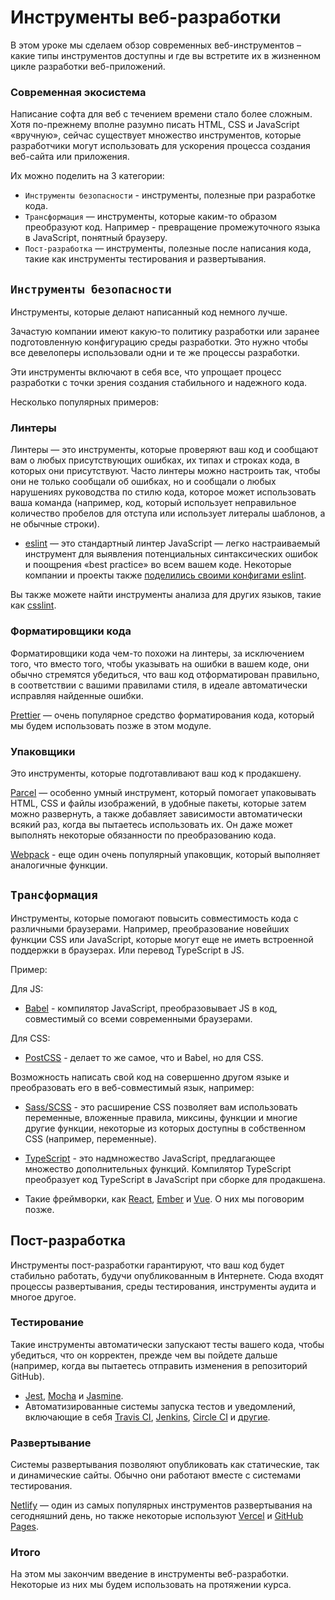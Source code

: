 # Инструменты веб-разработки

В этом уроке мы сделаем обзор современных веб-инструментов – какие типы инструментов доступны и где вы встретите их в жизненном цикле разработки веб-приложений.

### Современная экосистема

Написание софта для веб с течением времени стало более сложным. Хотя по-прежнему вполне разумно писать HTML, CSS и JavaScript «вручную», сейчас существует множество инструментов, которые разработчики могут использовать для ускорения процесса создания веб-сайта или приложения.

Их можно поделить на 3 категории:

- `Инструменты безопасности` - инструменты, полезные при разработке кода.
- `Трансформация` — инструменты, которые каким-то образом преобразуют код. Например - превращение промежуточного языка в JavaScript, понятный браузеру.
- `Пост-разработка` — инструменты, полезные после написания кода, такие как инструменты тестирования и развертывания.

## `Инструменты безопасности`

Инструменты, которые делают написанный код немного лучше.

Зачастую компании имеют какую-то политику разработки или заранее подготовленную конфигурацию среды разработки.
Это нужно чтобы все девелоперы использовали одни и те же процессы разработки.

Эти инструменты включают в себя все, что упрощает процесс разработки с точки зрения создания стабильного и надежного кода.

Несколько популярных примеров:

### Линтеры

Линтеры — это инструменты, которые проверяют ваш код и сообщают вам о любых присутствующих ошибках, их типах и строках кода, в которых они присутствуют. Часто линтеры можно настроить так, чтобы они не только сообщали об ошибках, но и сообщали о любых нарушениях руководства по стилю кода, которое может использовать ваша команда (например, код, который использует неправильное количество пробелов для отступа или использует литералы шаблонов, а не обычные строки).

- [eslint](https://eslint.org/) — это стандартный линтер JavaScript — легко настраиваемый инструмент для выявления потенциальных синтаксических ошибок и поощрения «best practice» во всем вашем коде. Некоторые компании и проекты также [поделились своими конфигами eslint](https://www.npmjs.com/search?q=keywords:eslintconfig).

Вы также можете найти инструменты анализа для других языков, такие как [csslint](http://csslint.net/).

### Форматировщики кода

Форматировщики кода чем-то похожи на линтеры, за исключением того, что вместо того, чтобы указывать на ошибки в вашем коде, они обычно стремятся убедиться, что ваш код отформатирован правильно, в соответствии с вашими правилами стиля, в идеале автоматически исправляя найденные ошибки.

[Prettier](https://prettier.io) — очень популярное средство форматирования кода, который мы будем использовать позже в этом модуле.

### Упаковщики

Это инструменты, которые подготавливают ваш код к продакшену.

[Parcel](https://ru.parceljs.org) — особенно умный инструмент, который помогает упаковывать HTML, CSS и файлы изображений, в удобные пакеты, которые затем можно развернуть, а также добавляет зависимости автоматически всякий раз, когда вы пытаетесь использовать их. Он даже может выполнять некоторые обязанности по преобразованию кода.

[Webpack](https://webpack.js.org/) - еще один очень популярный упаковщик, который выполняет аналогичные функции.

## `Трансформация`

Инструменты, которые помогают повысить совместимость кода с различными браузерами. Например, преобразование новейших функции CSS или JavaScript, которые могут еще не иметь встроенной поддержки в браузерах. Или перевод TypeScript в JS.

Пример:

Для JS:

- [Babel](https://babeljs.io/) - компилятор JavaScript, преобразовывает JS в код, совместимый со всеми современными браузерами.

Для CSS:

- [PostCSS](https://postcss.org/) - делает то же самое, что и Babel, но для CSS.

Возможность написать свой код на совершенно другом языке и преобразовать его в веб-совместимый язык, например:

- [Sass/SCSS](https://sass-lang.com/) - это расширение CSS позволяет вам использовать переменные, вложенные правила, миксины, функции и многие другие функции, некоторые из которых доступны в собственном CSS (например, переменные).
- [TypeScript](https://www.typescriptlang.org/) - это надмножество JavaScript, предлагающее множество дополнительных функций. Компилятор TypeScript преобразует код TypeScript в JavaScript при сборке для продакшена.

- Такие фреймворки, как [React](https://reactjs.org/), [Ember](https://emberjs.com/) и [Vue](https://vuejs.org/). О них мы поговорим позже.

## Пост-разработка

Инструменты пост-разработки гарантируют, что ваш код будет стабильно работать, будучи опубликованным в Интернете. Сюда входят процессы развертывания, среды тестирования, инструменты аудита и многое другое.

### Тестирование

Такие инструменты автоматически запускают тесты вашего кода, чтобы убедиться, что он корректен, прежде чем вы пойдете дальше (например, когда вы пытаетесь отправить изменения в репозиторий GitHub).

- [Jest](https://jestjs.io/), [Mocha](https://mochajs.org/) и [Jasmine](https://jasmine.github.io/).
- Автоматизированные системы запуска тестов и уведомлений, включающие в себя [Travis CI](https://travis-ci.org/), [Jenkins](https://www.jenkins.io/), [Circle CI](https://circleci.com/) и [другие](https://en.m.wikipedia.org/wiki/List_of_build_automation_software#Continuous_integration).

### Развертывание

Системы развертывания позволяют опубликовать как статические, так и динамические сайты. Обычно они работают вместе с системами тестирования.

[Netlify](https://www.netlify.com/) — один из самых популярных инструментов развертывания на сегодняшний день, но также некоторые используют [Vercel](https://vercel.com/) и [GitHub Pages](https://pages.github.com/).

<!-- # Пакетный менеджер level 5 npm

`level 5 npm` — это пакетный менеджер JavaScript. Аналоги в других ЯП / системах — `pip`, `apt`. Этот менеджер по умолчанию устанавливается вместе с NodeJS. -->

### Итого

На этом мы закончим введение в инструменты веб-разработки. Некоторые из них мы будем использовать на протяжении курса.
